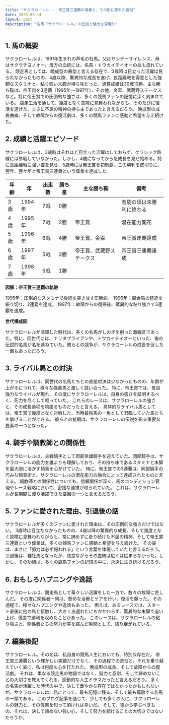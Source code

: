 ```yaml
---
title: "サクラローレル -  帝王賞三連覇の偉業と、その影に隠れた苦悩"
date: 2025-09-14
layout: post
description: "名馬『サクラローレル』の伝説と魅力を深堀り"
---
```


## 1. 馬の概要

サクラローレルは、1991年生まれの芦毛の牡馬。父はサンデーサイレンス、母はサクラチヨノオー。母方の血統には、名馬・トウカイテイオーの血も流れている。  競走馬としては、晩成型の典型と言える存在で、3歳時は目立った活躍は見られなかったものの、4歳以降、驚異的な成長を遂げ、長距離戦を得意とした強靭なスタミナと、粘り強い末脚が持ち味だった。通算成績は30戦10勝。主な勝ち鞍は、帝王賞を3連覇（1995年～1997年）、その他、金盃、武蔵野ステークスなど。特に帝王賞での圧倒的な強さは、多くの競馬ファンの記憶に深く刻まれている。  競走生活を通して、幾度となく故障に見舞われながらも、そのたびに復活を遂げた、まさに不屈の精神の持ち主であったと言えるだろう。  晩成型の成長曲線、そして故障からの復活劇は、多くの競馬ファンに感動と希望を与え続けた。


## 2. 成績と活躍エピソード

サクラローレルは、3歳時はそれほど目立った活躍はしておらず、クラシック路線には参戦していなかった。しかし、4歳になってから急成長を見せ始める。特に長距離戦に強い姿を見せ、5歳時には帝王賞を初制覇。この勝利を皮切りに、翌年、翌々年と帝王賞三連覇という偉業を達成した。

| 年齢 | 年 | 出走数 | 勝ち星 | 主な勝ち鞍 | 備考 |
|---|---|---|---|---|---|
| 3歳 | 1994年 | 7戦 | 0勝 |  | 若駒の頃は未勝利に終わる |
| 4歳 | 1995年 | 7戦 | 2勝 | 帝王賞 | 潜在能力開花 |
| 5歳 | 1996年 | 6戦 | 4勝 | 帝王賞、金盃 | 帝王賞連覇達成 |
| 6歳 | 1997年 | 5戦 | 3勝 | 帝王賞、武蔵野ステークス | 帝王賞三連覇達成 |
| 7歳 | 1998年 | 5戦 | 1勝 |  |  |


**図解：帝王賞三連覇の軌跡**

1995年：圧倒的なスタミナで後続を突き放す圧勝劇。
1996年：競合馬の猛追を振り切り、2連覇を達成。
1997年：故障からの復帰後、驚異的な粘り強さで3連覇を達成。


**世代構成図**

サクラローレルが活躍した時代は、多くの名馬がしのぎを削った激戦区であった。特に、同世代には、ナリタブライアンや、トウカイテイオーといった、後の伝説的名馬が名を連ねていた。彼らとの競争が、サクラローレルの成長を促した一面もあっただろう。


## 3. ライバル馬との対決

サクラローレルは、同世代の名馬たちとの直接対決は少なかったものの、年齢が上がるにつれて、様々な強豪馬と激しく競い合った。  特に、帝王賞では、毎回強力なライバルが現れ、その度にサクラローレルは、自身の強さを証明するべく、死力を尽くして戦っていた。  これらのレースは、サクラローレルの強さと、その成長過程を物語るものだったと言える。  具体的なライバル馬としては、帝王賞で幾度となく対戦した、当時最強馬の一角として君臨していた馬たちを挙げることができる。  彼らとの接戦は、サクラローレルの伝説を彩る重要な要素の一つとなった。


## 4. 騎手や調教師との関係性

サクラローレルは、主戦騎手として岡部幸雄騎手を迎えていた。岡部騎手は、サクラローレルの能力を誰よりも理解しており、その持ち味であるスタミナと末脚を最大限に活かす騎乗を心がけていた。  特に、帝王賞での3連覇は、岡部騎手の巧みな騎乗術と、サクラローレルの潜在能力の融合によって達成されたものと言える。  調教師との関係性についても、信頼関係が深く、馬のコンディション管理やレース戦略において、密接な連携が取られていた。  これは、サクラローレルが長期間に渡り活躍できた要因の一つと言えるだろう。


## 5. ファンに愛された理由、引退後の話

サクラローレルが多くのファンに愛された理由は、その圧倒的な強さだけではない。  3歳時は目立たなかったものの、4歳以降の驚異的な成長、そして幾度となく故障に見舞われながらも、常に諦めずに走り続けた不屈の精神、そして帝王賞三連覇という偉業は、多くの競馬ファンに感動と希望を与え続けた。  その姿は、まさに「努力は必ず報われる」という言葉を体現していたと言えるだろう。  引退後は、種牡馬となったが、残念ながらその血統は広くは広まらなかった。しかし、その功績は、多くの競馬ファンの記憶の中に、永遠に生き続けるだろう。


## 6. おもしろハプニングや逸話

サクラローレルは、競走馬として華々しい活躍をした一方で、数々の故障に苦しんだ。  その度に関係者一同は、懸命な治療とケアを行い、復活を願った。  その過程で、様々なハプニングや逸話もあった。  例えば、あるレースでは、スタート直後に他の馬と接触し、大きく出遅れたにもかかわらず、驚異的な末脚で追い上げ、僅差で勝利を収めたことがあった。  このレースは、サクラローレルの粘り強さと、関係者たちの努力が実を結んだ瞬間として、語り継がれている。


## 7. 編集後記

サクラローレル。その名は、私自身の競馬人生においても、特別な存在だ。  帝王賞三連覇という輝かしい実績だけでなく、その過程での苦悩と、それを乗り越えていく姿に、私は何度も心を打たれた。  晩成型の成長、そして故障からの復活劇。  それは、単なる競走馬の物語ではなく、努力と忍耐、そして諦めないことの大切さを教えてくれる、感動的な人生ドラマだったと言えるだろう。  多くの名馬が活躍した時代の中で、決して華やかな存在ではなかったかもしれないが、サクラローレルは、私にとって、最も記憶に残る、そして最も尊敬する名馬の一頭である。  このブログ記事を通じて、少しでも多くの人に、サクラローレルの魅力と、その偉業を知って頂ければ幸いだ。  そして、彼から学ぶべきもの、それは、決して諦めない強い心、そして努力を続けることの大切さではないだろうか。
